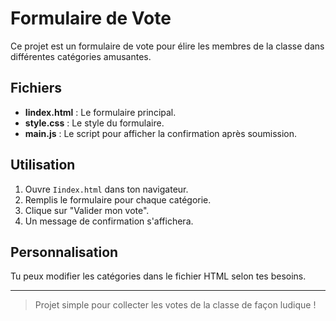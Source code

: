 # Formulaire de Vote

Ce projet est un formulaire de vote pour élire les membres de la classe dans différentes catégories amusantes.

## Fichiers

- **Iindex.html** : Le formulaire principal.
- **style.css** : Le style du formulaire.
- **main.js** : Le script pour afficher la confirmation après soumission.

## Utilisation

1. Ouvre `Iindex.html` dans ton navigateur.
2. Remplis le formulaire pour chaque catégorie.
3. Clique sur "Valider mon vote".
4. Un message de confirmation s'affichera.

## Personnalisation

Tu peux modifier les catégories dans le fichier HTML selon tes besoins.

---

> Projet simple pour collecter les votes de la classe de façon ludique !